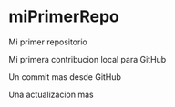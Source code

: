 # miPrimerRepo

Mi primer repositorio

Mi primera contribucion local para GitHub

Un commit mas desde GitHub

Una actualizacion mas
